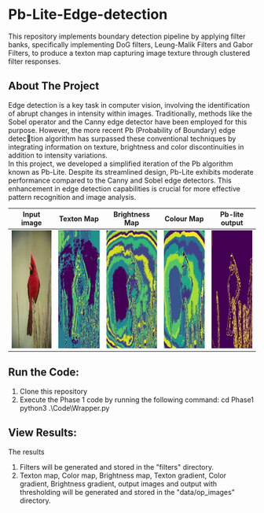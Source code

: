 # Pb-Lite-Edge-detection
This repository implements boundary detection pipeline by applying filter banks, specifically implementing DoG filters, Leung-Malik Filters and Gabor Filters, to produce a texton map capturing image texture through clustered filter responses. 

<!-- ABOUT THE PROJECT -->
## About The Project

Edge detection is a key task in computer vision, involving
the identification of abrupt changes in intensity within images.
Traditionally, methods like the Sobel operator and the Canny
edge detector have been employed for this purpose. However,
the more recent Pb (Probability of Boundary) edge detection algorithm has surpassed these conventional techniques
by integrating information on texture, brightness and color
discontinuities in addition to intensity variations. </br>
In this project, we developed a simplified iteration of the
Pb algorithm known as Pb-Lite. Despite its streamlined design,
Pb-Lite exhibits moderate performance compared to the Canny
and Sobel edge detectors. This enhancement in edge detection
capabilities is crucial for more effective pattern recognition
and image analysis.


Input image           | Texton Map           | Brightness Map           |  Colour Map | Pb-lite output
:-------------------------:|:-------------------------: |:-------------------------: |:-------------------------: |:-------------------------:
<img src="BSDS500/Images/10.jpg" alt="Logo" width="160" height="240"> | <img src="results/TextonMap_10.jpg" alt="Logo" width="160" height="240"> | <img src="results/BrightonMap_10.jpg" alt="Logo"  width="160" height="240"> | <img src="results/ColorMap_10.jpg" alt="Logo"  width="160" height="240"> | <img src="results/opt_10.jpg" alt="Logo"  width="160" height="240">  

## Run the Code:

1. Clone this repository
2. Execute the Phase 1 code by running the following command:
cd Phase1
python3 .\Code\Wrapper.py

## View Results:

The results 
1. Filters will be generated and stored in the "filters" directory.
2. Texton map, Color map, Brightness map, Texton gradient, Color gradient, Brightness gradient, output images and output with thresholding will be generated and stored in the "data/op_images" directory.
